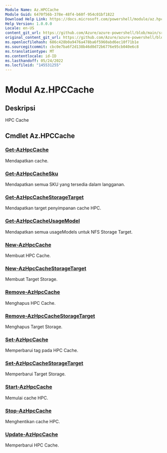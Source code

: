 ```yaml
---
Module Name: Az.HPCCache
Module Guid: 6470f56b-378e-48f4-b60f-954c01bf1822
Download Help Link: https://docs.microsoft.com/powershell/module/az.hpccache
Help Version: 1.0.0.0
Locale: en-US
content_git_url: https://github.com/Azure/azure-powershell/blob/main/src/HPCCache/HPCCache/help/Az.HPCCache.md
original_content_git_url: https://github.com/Azure/azure-powershell/blob/main/src/HPCCache/HPCCache/help/Az.HPCCache.md
ms.openlocfilehash: 686c428b0a9476a478ba6f5960abd6ec10f71b1e
ms.sourcegitcommit: cbc0e7ba6f2d138b46d0d72b6776e95cb040e6c8
ms.translationtype: MT
ms.contentlocale: id-ID
ms.lasthandoff: 05/24/2022
ms.locfileid: "145531255"
---
```

# Modul Az.HPCCache
## Deskripsi
HPC Cache

## Cmdlet Az.HPCCache
### [Get-AzHpcCache](Get-AzHpcCache.md)
Mendapatkan cache.

### [Get-AzHpcCacheSku](Get-AzHpcCacheSku.md)
Mendapatkan semua SKU yang tersedia dalam langganan.

### [Get-AzHpcCacheStorageTarget](Get-AzHpcCacheStorageTarget.md)
Mendapatkan target penyimpanan cache HPC.

### [Get-AzHpcCacheUsageModel](Get-AzHpcCacheUsageModel.md)
Mendapatkan semua usageModels untuk NFS Storage Target.

### [New-AzHpcCache](New-AzHpcCache.md)
Membuat HPC Cache.

### [New-AzHpcCacheStorageTarget](New-AzHpcCacheStorageTarget.md)
Membuat Target Storage.

### [Remove-AzHpcCache](Remove-AzHpcCache.md)
Menghapus HPC Cache.

### [Remove-AzHpcCacheStorageTarget](Remove-AzHpcCacheStorageTarget.md)
Menghapus Target Storage.

### [Set-AzHpcCache](Set-AzHpcCache.md)
Memperbarui tag pada HPC Cache.

### [Set-AzHpcCacheStorageTarget](Set-AzHpcCacheStorageTarget.md)
Memperbarui Target Storage.

### [Start-AzHpcCache](Start-AzHpcCache.md)
Memulai cache HPC.

### [Stop-AzHpcCache](Stop-AzHpcCache.md)
Menghentikan cache HPC.

### [Update-AzHpcCache](Update-AzHpcCache.md)
Memperbarui HPC Cache.

